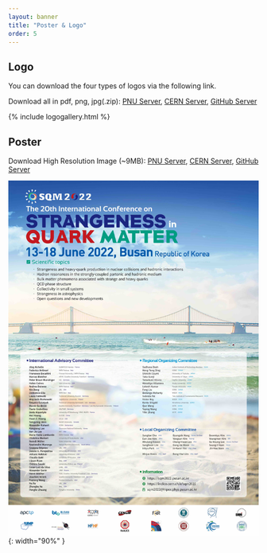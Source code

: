 ```yaml
---
layout: banner
title: "Poster & Logo"
order: 5
---
```


## Logo

You can download the four types of logos via the following link.

Download all in pdf, png, jpg(.zip): 
<a href="https://sqm2022.pusan.ac.kr/assets/files/sqm2022-logo/sqm2022LogoPack.zip" download>PNU Server</a>, 
<a href="https://sqm2022.web.cern.ch/assets/files/sqm2022-logo/sqm2022LogoPack.zip" download>CERN Server</a>, 
<a href="https://sqm2022.github.io/assets/files/sqm2022-logo/sqm2022LogoPack.zip" download>GitHub Server</a>

{% include logogallery.html %}

## Poster

Download High Resolution Image (~9MB): 
<a href="https://sqm2022.pusan.ac.kr/assets/img/poster/sqm2022-poster-highres.jpg" download>PNU Server</a>, 
<a href="https://sqm2022.web.cern.ch/assets/img/poster/sqm2022-poster-highres.jpg" download>CERN Server</a>, 
<a href="https://sqm2022.github.io/assets/img/poster/sqm2022-poster-highres.jpg" download>GitHub Server</a>

![Poster of SQM2022](/assets/img/poster/sqm2022-poster-lowres.jpg){: width="90%" }
